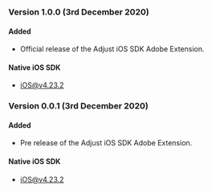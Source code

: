 ### Version 1.0.0 (3rd December 2020)
#### Added
- Official release of the Adjust iOS SDK Adobe Extension.

#### Native iOS SDK
- [iOS@v4.23.2][ios_sdk_v4.23.2]

[ios_sdk_v4.23.2]: https://github.com/adjust/ios_sdk/tree/v4.23.2

### Version 0.0.1 (3rd December 2020)
#### Added
- Pre release of the Adjust iOS SDK Adobe Extension.

#### Native iOS SDK
- [iOS@v4.23.2][ios_sdk_v4.23.2]

[ios_sdk_v4.23.2]: https://github.com/adjust/ios_sdk/tree/v4.23.2
